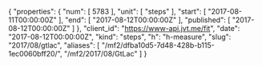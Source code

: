 {
  "properties": {
    "num": [
      5783
    ],
    "unit": [
      "steps"
    ],
    "start": [
      "2017-08-11T00:00:00Z"
    ],
    "end": [
      "2017-08-12T00:00:00Z"
    ],
    "published": [
      "2017-08-12T00:00:00Z"
    ]
  },
  "client_id": "https://www-api.jvt.me/fit",
  "date": "2017-08-12T00:00:00Z",
  "kind": "steps",
  "h": "h-measure",
  "slug": "2017/08/gtlac",
  "aliases": [
    "/mf2/dfba10d5-7d48-428b-b115-1ec0060bff20/",
    "/mf2/2017/08/GtLac"
  ]
}
